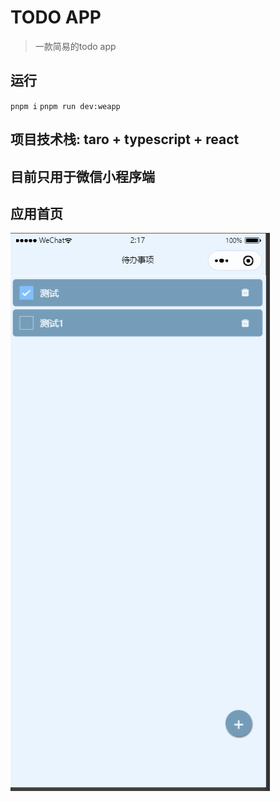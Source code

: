 # TODO APP
> 一款简易的todo app

## 运行
`pnpm i`
`pnpm run dev:weapp`

## 项目技术栈: taro + typescript + react

## 目前只用于微信小程序端

## 应用首页
![alt text](image.png)